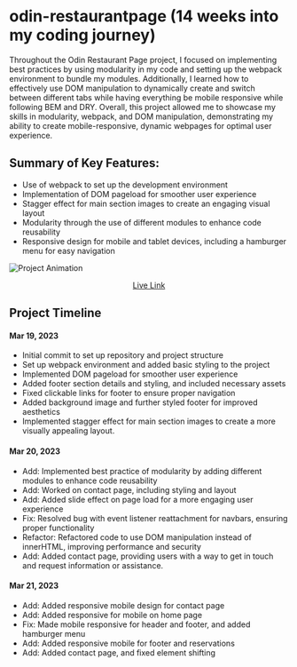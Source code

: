 # odin-restaurantpage (14 weeks into my coding journey)
Throughout the Odin Restaurant Page project, I focused on implementing best practices by using modularity in my code and setting up the webpack environment to bundle my modules. Additionally, I learned how to effectively use DOM manipulation to dynamically create and switch between different tabs while having everything be mobile responsive while following BEM and DRY. Overall, this project allowed me to showcase my skills in modularity, webpack, and DOM manipulation, demonstrating my ability to create mobile-responsive, dynamic webpages for optimal user experience.

## Summary of Key Features:
* Use of webpack to set up the development environment
* Implementation of DOM pageload for smoother user experience
* Stagger effect for main section images to create an engaging visual layout
* Modularity through the use of different modules to enhance code reusability
* Responsive design for mobile and tablet devices, including a hamburger menu for easy navigation

![Project Animation](restaurantproj.gif)
<p align="center">
<a href="https://hyuncafe.github.io/odin-restaurantpage/" target="_blank">Live Link</a>
</p>

## Project Timeline
#### Mar 19, 2023

* Initial commit to set up repository and project structure
* Set up webpack environment and added basic styling to the project
* Implemented DOM pageload for smoother user experience
* Added footer section details and styling, and included necessary assets
* Fixed clickable links for footer to ensure proper navigation
* Added background image and further styled footer for improved aesthetics
* Implemented stagger effect for main section images to create a more visually appealing layout.

#### Mar 20, 2023
* Add: Implemented best practice of modularity by adding different modules to enhance code reusability
* Add: Worked on contact page, including styling and layout
* Add: Added slide effect on page load for a more engaging user experience
* Fix: Resolved bug with event listener reattachment for navbars, ensuring proper functionality
* Refactor: Refactored code to use DOM manipulation instead of innerHTML, improving performance and security
* Add: Added contact page, providing users with a way to get in touch and request information or assistance.

#### Mar 21, 2023

* Add: Added responsive mobile design for contact page
* Add: Added responsive for mobile on home page
* Fix: Made mobile responsive for header and footer, and added hamburger menu
* Add: Added responsive mobile for footer and reservations
* Add: Added contact page, and fixed element shifting
